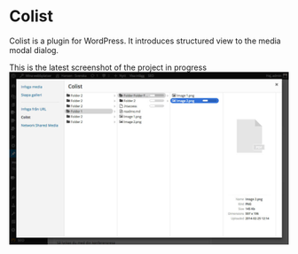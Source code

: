 Colist
======
Colist is a plugin for WordPress. It introduces structured view to the media modal dialog.

This is the latest screenshot of the project in progress
![alt tag](screenshot-1.jpg?1)
